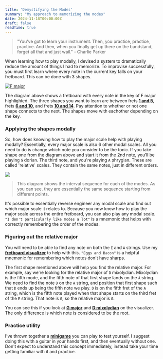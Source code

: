 ```yaml
---
title: 'Demystifying the Modes'
summary: "My approach to memorizing the modes"  
date: 2024-11-18T00:00:00Z
draft: false
readTime: true 
---
```


>"You've got to learn your instrument. Then, you practice, practice, practice. And then, when you 
>finally get up there on the bandstand, forget all that and just wail." - Charlie Parker

When learning how to play modally, I devised a system to dramatically reduce the amount of things I had to memorize. To improvise 
successfully, you must first learn where every note in the current key falls on your fretboard. This can be done with 3 shapes. 

[![F major](/img/demystifying-the-modes/f-major.png)](/fretboard/?scale=f+major)

The diagram above shows a fretboard with every note in the key of F major highlighted. The three shapes you want to learn are between 
frets [**1 and 5**](/fretboard/?startFret=1&endFret=5&scale=f+major), 
frets [**6 and 10**](/fretboard/?startFret=6&endFret=10&scale=f+major), and 
frets [**10 and 14**](/fretboard/?startFret=10&endFret=14&scale=f+major). 
Pay attention to whether or not one shape connects to the next. The shapes move with eachother depending on the key.

### Applying the shapes modally
So, how does knowing how to play the major scale help with playing modally? Essentially, every major scale is also 6 other modal scales. 
All you need to do is change which note you consider to be the tonic. If you take shape one from the diagram above and start it from the 2nd 
note, you'll be playing `G` dorian. The third note, and you're playing `A` phrygian. These are called 'relative' scales. They contain the same 
notes, just in different orders.

![](/img/demystifying-the-modes/mode-relationships.png)

>This diagram shows the interval sequence for each of the modes. As you can see, they are essentially the same sequence starting from 
>different points. 

It's possible to essentially reverse engineer any modal scale and find out which major scale it relates to. Because you now know how to play the 
major scale across the entire fretboard, you can also play any modal scale. `"I don't particularly like modes a lot"` is a mnemonic that helps with 
correctly remembering the order of the modes.

### Figuring out the relative major
You will need to be able to find any note on both the `E` and `A` strings. Use my [**fretboard visualizer**](/fretboard) to help with this. 
`"Eggs and Bacon"` is a helpful mnemonic for remembering which notes don't have sharps.

The first shape mentioned above will help you find the relative major. For example, say we're looking for the relative major of `D` mixolydian. 
Mixolydian is the fifth mode, and the fifth note of that first shape lands on the `A` string. We need to find the note `D` on the `A` string, and 
position that first shape such that `D` ends up being the fifth note we play. `D` is on the fifth fret of the `A` string, which is the fifth note
played when that shape starts on the third fret of the `E` string. That note is `G`, so the relative major is `G`. 

You can see this if you look at [**G major**](/fretboard/?scale=g+major&startFret=3&endFret=7) 
and [**D mixolydian**](/fretboard/?scale=d+mixolydian&startFret=3&endFret=7) on the visualizer. The only difference is which note is considered 
to be the root. 

### Practice utility
I've thrown together a [**minigame**](/relative-scales) you can play to test yourself. I suggest doing this with a guitar in your hands first, 
and then eventually without one. Don't expect to understand this concept immediately, instead take your time getting familiar with it and practice.